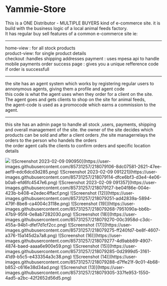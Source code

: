 # Yammie-Store
<p>This is a ONE Distributor - MULTIPLE BUYERS  kind of e-commerce site.
it is build with the business logic of a local animal feeds factory.<br>
It has regular buy sell features of a common e-commerce site ie:
<hr>
 <p>home-view : for all stock products <br>
    product-view: for single product details<br>
    checkout :handles shipping addresses
    payment : uses mpesa api to handle mobile payments
    order success page : gives you a unique refference code if order is successfull 
  </p>
 <hr>
 the site has an agent system which works by registering regular users to annonymous  agents, giving them a profile and agent code<br>
 this code is what the agent uses when they order for a client on the site. The agent goes and gets clients to shop on the site for animal feeds,<br>
 the agent-code is used as a promocode which earns a commission to the agent.
 <hr>
 this site has an admin page to handle all stock ,users, payments, shipping and overall management of the site.
 the owner of the site decides which products can be sold and after a client orders ,the site managerrelays the orders to the person who handels the orders <br>
 the order agent calls the clients to confirm orders and specific location details 
</p>

<img src="url(https://user-images.githubusercontent.com/85731257/218079098-ccf3545b-54a9-4668-9ec8-025f9e4431d8.png)">
![Screenshot 2023-02-09 090950](https://user-images.githubusercontent.com/85731257/218079106-8dc07581-2621-47ee-aef9-edc6dcd3d285.png)
![Screenshot 2023-02-09 091221](https://user-images.githubusercontent.com/85731257/218079114-dfce6bf3-d3e4-4e06-b0a8-efd6fc4547e6.png)
![Screenshot 2023-02-09 091357](https://user-images.githubusercontent.com/85731257/218079127-be04f86e-004e-423b-b408-e2edec4ffacf.png)
![Screenshot (12)](https://user-images.githubusercontent.com/85731257/218079251-ad42839a-5894-479f-8be8-ca4004c3118e.png)
![Screenshot (19)](https://user-images.githubusercontent.com/85731257/218079268-7951090a-bb6b-47b9-95f4-0e8ab7282030.png)
![Screenshot (18)](https://user-images.githubusercontent.com/85731257/218079270-00c3958d-c3dc-455a-94b1-dfef7d1cf2cc.png)
![Screenshot (17)](https://user-images.githubusercontent.com/85731257/218079275-ff240fd7-be8f-4607-a376-15a145d2a7a8.png)
![Screenshot (16)](https://user-images.githubusercontent.com/85731257/218079277-4d9abb89-4907-4874-baed-aaaa6e900e59.png)
![Screenshot (15)](https://user-images.githubusercontent.com/85731257/218079285-0d2999d5-3161-41d9-b5c5-e433354a3c38.png)
![Screenshot (14)](https://user-images.githubusercontent.com/85731257/218079288-d7ffe21f-9c01-4b68-b852-c616e38d34ad.png)
![Screenshot (13)](https://user-images.githubusercontent.com/85731257/218079305-337fe953-1550-4ad5-a2bc-42f2652d56d5.png)
